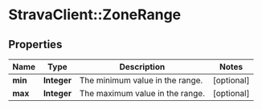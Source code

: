 # StravaClient::ZoneRange

## Properties
Name | Type | Description | Notes
------------ | ------------- | ------------- | -------------
**min** | **Integer** | The minimum value in the range. | [optional] 
**max** | **Integer** | The maximum value in the range. | [optional] 


